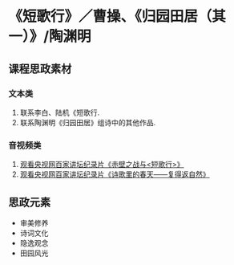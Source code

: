 # 《短歌行》／曹操、《归园田居（其一）》/陶渊明

## 课程思政素材

### 文本类

1. 联系李白、陆机《短歌行.
2. 联系陶渊明《归园田居》组诗中的其他作品.

### 音视频类

1. [观看央视网百家讲坛纪录片《赤壁之战与<短歌行>》](http://tv.cctv.com/2016/06/23/VIDEJ4PPLNl1Mzt7HmPPlpVZ160623.shtml)
2. [观看央视网百家讲坛纪录片《诗歌里的春天——复得返自然》](https://tv.cctv.com/2017/02/13/VIDEHV3jhWkwNWyS8RlolGY1170213.shtml)

## 思政元素

- 审美修养
- 诗词文化
- 隐逸观念
- 田园风光
